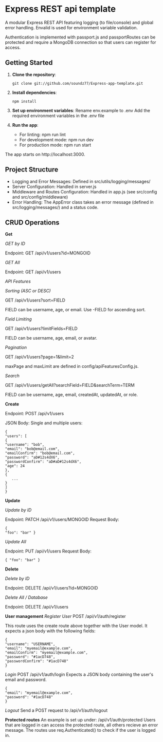 # Express REST api template

A modular Express REST API featuring logging (to file/console) and global error handling. Envalid is used for environment variable validation.

Authentication is implemented with passport.js and passportRoutes can be protected and require a MongoDB connection so that users can register for access.

## Getting Started

1. **Clone the repository**:
   ```
   git clone git://github.com/soundz77/Express-app-template.git
   ```
2. **Install dependencies**:

   ```
   npm install
   ```

3. **Set up environment variables**:
   Rename env.example to .env
   Add the required environment variables in the .env file

4. **Run the app**:
   - For linting: npm run lint
   - For development mode: npm run dev
   - For production mode: npm run start

The app starts on http://localhost:3000.

## Project Structure

- Logging and Error Messages: Defined in src/utils/logging/messages/
- Server Configuration: Handled in server.js
- Middleware and Routes Configuration: Handled in app.js (see src/config and src/config/middleware)
- Error Handling: The AppError class takes an error message (defined in src/logging/messages/) and a status code.

## CRUD Operations

**Get**

_GET by ID_

Endpoint: GET /api/v1/users?id=MONGOID

_GET All_

Endpoint: GET /api/v1/users

_API Features_

_Sorting (ASC or DESC)_

GET /api/v1/users?sort=FIELD

FIELD can be username, age, or email. Use -FIELD for ascending sort.

_Field Limiting_

GET /api/v1/users?limitFields=FIELD

FIELD can be username, age, email, or avatar.

_Pagination_

GET /api/v1/users?page=1&limit=2

maxPage and maxLimit are defined in config/apiFeaturesConfig.js.

_Search_

GET /api/v1/users/getAll?searchField=FIELD&searchTerm=TERM

FIELD can be username, age, email, createdAt, updatedAt, or role.

**Create**

Endpoint: POST /api/v1/users

JSON Body:
Single and multiple users:

```
{
"users": [
{
"username": "bob",
"email": "bob@email.com",
"emailConfirm": "bob@email.com",
"password": "aD#12s4dX6",
"passwordConfirm": "aD#aD#12s4dX6",
"age": 24
},
{
   ...
}
]
}
```

**Update**

_Update by ID_

Endpoint: PATCH /api/v1/users/MONGOID
Request Body:

```
{
"foo": "bar" }
```

_Update All_

Endpoint: PUT /api/v1/users
Request Body:

```
{ "foo": "bar" }
```

**Delete**

_Delete by ID_

Endpoint: DELETE /api/v1/users?id=MONGOID

_Delete All / Database_

Endpoint: DELETE /api/v1/users

**User management**
_Register User_
POST /api/v1/auth/register

This route uses the create route above together with the User model.
It expects a json body with the following fields:

```
{
"username": "USERNAME",
"email": "myemail@example.com",
"emailConfirm": "myemail@example.com",
"password": "#1acD748",
"passwordConfirm": "#1acD748"
}
```

_Login_
POST /api/v1/auth/login
Expects a JSON body containing the user's email and password.

```
{
"email": "myemail@example.com",
"password": "#1acD748"
}
```

_Logout_
Send a POST request to /api/v1/auth/logout

**Protected routes**
An example is set up under: /api/v1/auth/protected
Users that are logged in can access the protected route, all others recieve an error message.
The routes use req.Authenticated() to check if the user is logged in.
